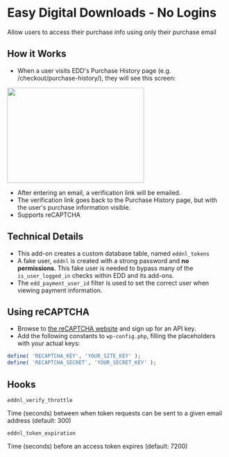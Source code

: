# Easy Digital Downloads - No Logins
Allow users to access their purchase info using only their purchase email

## How it Works

* When a user visits EDD's Purchase History page (e.g. /checkout/purchase-history/), they will see this screen:

<img src="http://i.imgur.com/pqgaFQ8.png" width="315" height="219" />

* After entering an email, a verification link will be emailed.
* The verification link goes back to the Purchase History page, but with the user's purchase information visible.
* Supports reCAPTCHA

## Technical Details

* This add-on creates a custom database table, named `eddnl_tokens`
* A fake user, `eddnl` is created with a strong password and **no permissions**. This fake user is needed to bypass many of the `is_user_logged_in` checks within EDD and its add-ons.
* The `edd_payment_user_id` filter is used to set the correct user when viewing payment information.

## Using reCAPTCHA

* Browse to <a href="https://www.google.com/recaptcha/">the reCAPTCHA website</a> and sign up for an API key.
* Add the following constants to `wp-config.php`, filling the placeholders with your actual keys:

```php
define( 'RECAPTCHA_KEY', 'YOUR_SITE_KEY' );
define( 'RECAPTCHA_SECRET', 'YOUR_SECRET_KEY' );
```

## Hooks

`eddnl_verify_throttle`

Time (seconds) between when token requests can be sent to a given email address (default: 300)

`eddnl_token_expiration`

Time (seconds) before an access token expires (default: 7200)
